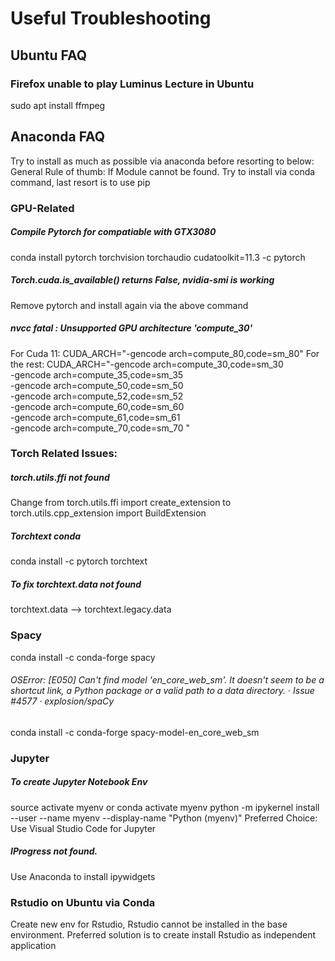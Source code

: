 # Useful Troubleshooting
## Ubuntu FAQ
### Firefox unable to play Luminus Lecture in Ubuntu
sudo apt install ffmpeg


## Anaconda FAQ
Try to install as much as possible via anaconda before resorting to below:
General Rule of thumb: If Module cannot be found. Try to install via conda command, last resort is to use pip

### GPU-Related
##### Compile Pytorch for compatiable with GTX3080
conda install pytorch torchvision torchaudio cudatoolkit=11.3 -c pytorch
##### Torch.cuda.is_available() returns False, nvidia-smi is working
Remove pytorch and install again via the above command
##### nvcc fatal : Unsupported GPU architecture 'compute_30'
For Cuda 11:
CUDA_ARCH="-gencode arch=compute_80,code=sm_80"
For the rest:
CUDA_ARCH="-gencode arch=compute_30,code=sm_30 \
-gencode arch=compute_35,code=sm_35 \
-gencode arch=compute_50,code=sm_50 \
-gencode arch=compute_52,code=sm_52 \
-gencode arch=compute_60,code=sm_60 \
-gencode arch=compute_61,code=sm_61 \
-gencode arch=compute_70,code=sm_70 "
 
### Torch Related Issues:
##### torch.utils.ffi not found
Change from torch.utils.ffi import create_extension
to torch.utils.cpp_extension import BuildExtension

##### Torchtext conda
conda install -c pytorch torchtext 

##### To fix torchtext.data not found
torchtext.data --> torchtext.legacy.data

### Spacy
conda install -c conda-forge spacy
###### OSError: [E050] Can't find model 'en_core_web_sm'. It doesn't seem to be a shortcut link, a Python package or a valid path to a data directory. · Issue #4577 · explosion/spaCy
conda install -c conda-forge spacy-model-en_core_web_sm 

### Jupyter
##### To create Jupyter Notebook Env
source activate myenv or conda activate myenv
python -m ipykernel install --user --name myenv --display-name "Python (myenv)"
Preferred Choice: Use Visual Studio Code for Jupyter

##### IProgress not found.
Use Anaconda to install ipywidgets

### Rstudio on Ubuntu via Conda
Create new env for Rstudio, Rstudio cannot be installed in the base environment. Preferred solution is to create install Rstudio as independent application
